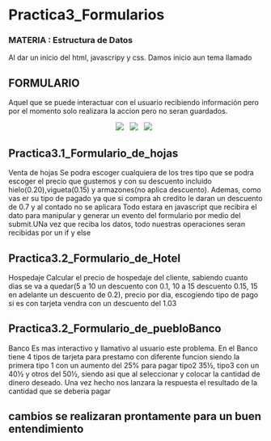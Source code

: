 # Practica3_Formularios
<h3>MATERIA : Estructura de Datos</h3>

Al dar un inicio del html, javascripy y css. Damos inicio aun tema llamado 
<h2>FORMULARIO</h2>
Aquel que se puede interactuar con el usuario recibiendo información pero por el momento solo realizara la accion pero no seran guardados.



<div align="center">
  
<img src="https://img.shields.io/badge/html5-%23E34F26.svg?style=for-the-badge&logo=html5&logoColor=white">&nbsp;&nbsp;
<img src="https://img.shields.io/badge/javascript-%23323330.svg?style=for-the-badge&logo=javascript&logoColor=%23F7DF1E">&nbsp;&nbsp;
<img src="https://img.shields.io/badge/css3-%231572B6.svg?style=for-the-badge&logo=css3&logoColor=white">&nbsp;&nbsp;

</div>

<div>
<h2>Practica3.1_Formulario_de_hojas</h2>
  Venta de hojas
     Se podra escoger cualquiera de los tres tipo que se podra escoger el precio que gustemos y con su descuento incluido
  hielo(0.20),vigueta(0.15) y armazones(no aplica descuento).
     Ademas, como vas er su tipo de pagado ya que si compra ah credito le daran un descuento de 0.7 y al contado no se      aplicara
  Todo estara en javascript que recibira el dato para manipular y generar un evento del formulario por medio del submit.UNa vez que reciba los datos, todo nuestras operaciones seran recibidas por un if y else
</div>
<div>
<h2>Practica3.2_Formulario_de_Hotel</h2>
  Hospedaje 
  Calcular el precio de hospedaje del cliente, sabiendo cuanto dias se va a quedar(5 a 10 un descuento con 0.1, 10 a 15 descuento 0.15, 15 en adelante un descuento de 0.2), precio por dia, escogiendo tipo de pago si es con tarjeta vendra con un descuento del 1.03  
     
</div>

<h2>Practica3.2_Formulario_de_puebloBanco</h2>
  Banco
Es mas interactivo y llamativo al usuario este problema. En el Banco tiene 4 tipos de tarjeta para prestamo con diferente funcion siendo la primera tipo 1 con un aumento del 25% para pagar tipo2 35½, tipo3 con un 40½ y otros del 50½, siendo asi que al seleccionar y colocar la cantidad de dinero deseado. Una vez hecho  nos lanzara la respuesta el resultado de la cantidad que se deberia pagar
     
</div>

## cambios se realizaran prontamente para un buen entendimiento
